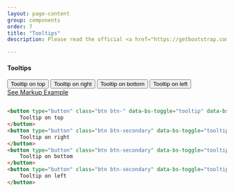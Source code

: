 ```yaml
---
layout: page-content
group: components
order: 7
title: "Tooltips"
description: Please read the official <a href="https://getbootstrap.com/docs/5.2/components/tooltips/" target="_blank">Bootstrap documentation</a> for a full list of options.

---
```


  <div class="card mb-5">
    <div class="card-header">
        <div>
        <h4 class="card-header-title">Tooltips</h4>
        </div>
    </div>
    <div class="card-body">
     <button type="button" class="btn btn-secondary" data-bs-toggle="tooltip" data-bs-placement="top" data-bs-title="Tooltip on top">
        Tooltip on top
        </button>
        <button type="button" class="btn btn-secondary" data-bs-toggle="tooltip" data-bs-placement="right" data-bs-title="Tooltip on right">
        Tooltip on right
        </button>
        <button type="button" class="btn btn-secondary" data-bs-toggle="tooltip" data-bs-placement="bottom" data-bs-title="Tooltip on bottom">
        Tooltip on bottom
        </button>
        <button type="button" class="btn btn-secondary" data-bs-toggle="tooltip" data-bs-placement="left" data-bs-title="Tooltip on left">
        Tooltip on left
        </button>
    </div>
    <div class="card-footer">
    <a class="btn btn-white btn-sm" data-bs-toggle="collapse" href="#tooltipExample" role="button" aria-expanded="false" aria-controls="tooltipExample">
    See Markup Example
    </a>
    <div id="tooltipExample" class="collapse" markdown="1">

```html

<button type="button" class="btn btn-" data-bs-toggle="tooltip" data-bs-placement="top" data-bs-title="Tooltip on top">
    Tooltip on top
</button>
<button type="button" class="btn btn-secondary" data-bs-toggle="tooltip" data-bs-placement="right" data-bs-title="Tooltip on right">
    Tooltip on right
</button>
<button type="button" class="btn btn-secondary" data-bs-toggle="tooltip" data-bs-placement="bottom" data-bs-title="Tooltip on bottom">
    Tooltip on bottom
</button>
<button type="button" class="btn btn-secondary" data-bs-toggle="tooltip" data-bs-placement="left" data-bs-title="Tooltip on left">
    Tooltip on left
</button>
```

</div>
</div>
</div>
